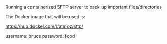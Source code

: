 Running a containerized SFTP server to back up important files/directories

The Docker image that will be used is:

https://hub.docker.com/r/atmoz/sftp/


username: bruce
password: food



